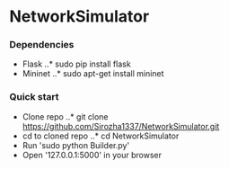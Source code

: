 # NetworkSimulator
### Dependencies
* Flask
..* sudo pip install flask
* Mininet
..* sudo apt-get install mininet
### Quick start
* Clone repo
..* git clone https://github.com/Sirozha1337/NetworkSimulator.git
* cd to cloned repo
..* cd NetworkSimulator 
* Run 'sudo python Builder.py'
* Open '127.0.0.1:5000' in your browser
